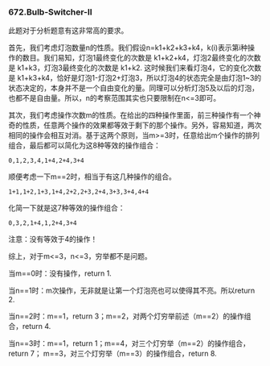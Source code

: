 ### 672.Bulb-Switcher-II

此题对于分析题意有这非常高的要求。

首先，我们考虑灯泡数量n的性质。我们假设n=k1+k2+k3+k4，k(i)表示第i种操作的数目。我们易知，灯泡1最终变化的次数是 k1+k2+k4，灯泡2最终变化的次数是 k1+k3，灯泡3最终变化的次数是 k1+k2. 这时候我们来看灯泡4，它的变化次数是 k1+k3+k4，恰好是灯泡1-灯泡2+灯泡3，所以灯泡4的状态完全是由灯泡1~3的状态决定的，本身并不是一个自由变化的量。同理可以分析灯泡5及以后的灯泡，也都不是自由量。所以，n的考察范围其实也只要限制在n<=3即可。

其次，我们考虑操作次数m的性质。在给出的四种操作里面，前三种操作有一个神奇的性质，任意两个操作的效果都等效于剩下的那个操作。另外，容易知道，两次相同的操作会相互对消。基于这两个原则，当m>=3时，任意给出m个操作的排列组合，最后都可以简化为这8种等效的操作组合：
```
0,1,2,3,4,1+4,2+4,3+4
```

顺便考虑一下m==2时，相当于有这几种操作的组合。
```
1+1,1+2,1+3,1+4,2+2,2+3,2+4,3+3,3+4,4+4
```
化简一下就是这7种等效的操作组合：
```
0,3,2,1+4,1,2+4,3+4
```
注意：没有等效于4的操作！


综上，对于m<=3，n<=3，穷举都不是问题。

当m==0时：没有操作，return 1.

当n==1时：m次操作，无非就是让第一个灯泡亮也可以使得其不亮。所以return 2.

当n==2时：m==1，return 3；m==2，对两个灯穷举前述（m==2）的操作组合，return 4.

当n==3时：m==1，return 1；m==4，对三个灯穷举（m==2）的操作组合，return 7； m==3，对三个灯穷举（m==3）的操作组合，return 8.
